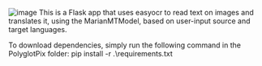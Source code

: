 ![image](https://github.com/user-attachments/assets/a8e9afbb-578a-479e-a64b-c3296e74160e)
This is a Flask app that uses easyocr to read text on images and translates it, using the MarianMTModel, based on user-input source and target languages.

To download dependencies, simply run the following command in the PolyglotPix folder:
pip install -r .\requirements.txt
